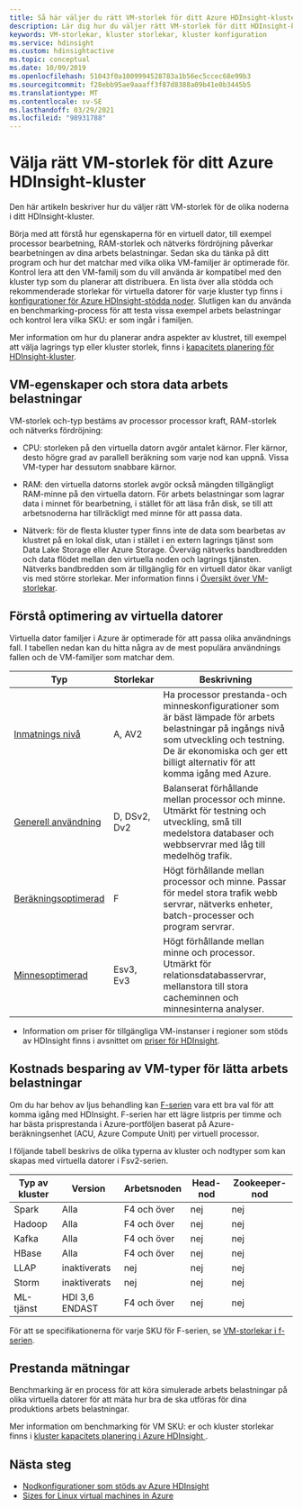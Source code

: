 ```yaml
---
title: Så här väljer du rätt VM-storlek för ditt Azure HDInsight-kluster
description: Lär dig hur du väljer rätt VM-storlek för ditt HDInsight-kluster.
keywords: VM-storlekar, kluster storlekar, kluster konfiguration
ms.service: hdinsight
ms.custom: hdinsightactive
ms.topic: conceptual
ms.date: 10/09/2019
ms.openlocfilehash: 51043f0a1009994528783a1b56ec5ccec68e99b3
ms.sourcegitcommit: f28ebb95ae9aaaff3f87d8388a09b41e0b3445b5
ms.translationtype: MT
ms.contentlocale: sv-SE
ms.lasthandoff: 03/29/2021
ms.locfileid: "98931788"
---
```

# <a name="selecting-the-right-vm-size-for-your-azure-hdinsight-cluster"></a>Välja rätt VM-storlek för ditt Azure HDInsight-kluster

Den här artikeln beskriver hur du väljer rätt VM-storlek för de olika noderna i ditt HDInsight-kluster. 

Börja med att förstå hur egenskaperna för en virtuell dator, till exempel processor bearbetning, RAM-storlek och nätverks fördröjning påverkar bearbetningen av dina arbets belastningar. Sedan ska du tänka på ditt program och hur det matchar med vilka olika VM-familjer är optimerade för. Kontrol lera att den VM-familj som du vill använda är kompatibel med den kluster typ som du planerar att distribuera. En lista över alla stödda och rekommenderade storlekar för virtuella datorer för varje kluster typ finns i [konfigurationer för Azure HDInsight-stödda noder](hdinsight-supported-node-configuration.md). Slutligen kan du använda en benchmarking-process för att testa vissa exempel arbets belastningar och kontrol lera vilka SKU: er som ingår i familjen.

Mer information om hur du planerar andra aspekter av klustret, till exempel att välja lagrings typ eller kluster storlek, finns i [kapacitets planering för HDInsight-kluster](hdinsight-capacity-planning.md).

## <a name="vm-properties-and-big-data-workloads"></a>VM-egenskaper och stora data arbets belastningar

VM-storlek och-typ bestäms av processor processor kraft, RAM-storlek och nätverks fördröjning:

- CPU: storleken på den virtuella datorn avgör antalet kärnor. Fler kärnor, desto högre grad av parallell beräkning som varje nod kan uppnå. Vissa VM-typer har dessutom snabbare kärnor.

- RAM: den virtuella datorns storlek avgör också mängden tillgängligt RAM-minne på den virtuella datorn. För arbets belastningar som lagrar data i minnet för bearbetning, i stället för att läsa från disk, se till att arbetsnoderna har tillräckligt med minne för att passa data.

- Nätverk: för de flesta kluster typer finns inte de data som bearbetas av klustret på en lokal disk, utan i stället i en extern lagrings tjänst som Data Lake Storage eller Azure Storage. Överväg nätverks bandbredden och data flödet mellan den virtuella noden och lagrings tjänsten. Nätverks bandbredden som är tillgänglig för en virtuell dator ökar vanligt vis med större storlekar. Mer information finns i [Översikt över VM-storlekar](../virtual-machines/sizes.md).

## <a name="understanding-vm-optimization"></a>Förstå optimering av virtuella datorer

Virtuella dator familjer i Azure är optimerade för att passa olika användnings fall. I tabellen nedan kan du hitta några av de mest populära användnings fallen och de VM-familjer som matchar dem.

| Typ                     | Storlekar           |    Beskrivning       |
|--------------------------|-------------------|------------------------------------------------------------------------------------------------------------------------------------|
| [Inmatnings nivå](../virtual-machines/sizes-general.md)          | A, AV2  | Ha processor prestanda-och minneskonfigurationer som är bäst lämpade för arbets belastningar på ingångs nivå som utveckling och testning. De är ekonomiska och ger ett billigt alternativ för att komma igång med Azure. |
| [Generell användning](../virtual-machines/sizes-general.md)          | D, DSv2, Dv2  | Balanserat förhållande mellan processor och minne. Utmärkt för testning och utveckling, små till medelstora databaser och webbservrar med låg till medelhög trafik. |
| [Beräkningsoptimerad](../virtual-machines/sizes-compute.md)        | F           | Högt förhållande mellan processor och minne. Passar för medel stora trafik webb servrar, nätverks enheter, batch-processer och program servrar.        |
| [Minnesoptimerad](../virtual-machines/sizes-memory.md)         | Esv3, Ev3  | Högt förhållande mellan minne och processor. Utmärkt för relationsdatabasservrar, mellanstora till stora cacheminnen och minnesinterna analyser.                 |

- Information om priser för tillgängliga VM-instanser i regioner som stöds av HDInsight finns i avsnittet om [priser för HDInsight](https://azure.microsoft.com/pricing/details/hdinsight/).

## <a name="cost-saving-vm-types-for-light-workloads"></a>Kostnads besparing av VM-typer för lätta arbets belastningar

Om du har behov av ljus behandling kan [F-serien](https://azure.microsoft.com/blog/f-series-vm-size/) vara ett bra val för att komma igång med HDInsight. F-serien har ett lägre listpris per timme och har bästa prisprestanda i Azure-portföljen baserat på Azure-beräkningsenhet (ACU, Azure Compute Unit) per virtuell processor.

I följande tabell beskrivs de olika typerna av kluster och nodtyper som kan skapas med virtuella datorer i Fsv2-serien.

| Typ av kluster | Version | Arbetsnoden | Head-nod | Zookeeper-nod |
|---|---|---|---|---|
| Spark | Alla | F4 och över | nej | nej |
| Hadoop | Alla | F4 och över | nej | nej |
| Kafka | Alla | F4 och över | nej | nej |
| HBase | Alla | F4 och över | nej | nej |
| LLAP | inaktiverats | nej | nej | nej |
| Storm | inaktiverats | nej | nej | nej |
| ML-tjänst | HDI 3,6 ENDAST | F4 och över | nej | nej |

För att se specifikationerna för varje SKU för F-serien, se [VM-storlekar i f-serien](https://azure.microsoft.com/blog/f-series-vm-size/).

## <a name="benchmarking"></a>Prestanda mätningar

Benchmarking är en process för att köra simulerade arbets belastningar på olika virtuella datorer för att mäta hur bra de ska utföras för dina produktions arbets belastningar. 

Mer information om benchmarking för VM SKU: er och kluster storlekar finns i [kluster kapacitets planering i Azure HDInsight ](hdinsight-capacity-planning.md#choose-the-vm-size-and-type).

## <a name="next-steps"></a>Nästa steg

- [Nodkonfigurationer som stöds av Azure HDInsight](hdinsight-supported-node-configuration.md)
- [Sizes for Linux virtual machines in Azure](../virtual-machines/sizes.md)